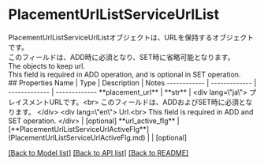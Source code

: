 # PlacementUrlListServiceUrlList

<div lang=\"ja\"> PlacementUrlListServiceUrlListオブジェクトは、URLを保持するオブジェクトです。<br> このフィールドは、ADD時に必須となり、SET時に省略可能となります。 </div> <div lang=\"en\"> The objects to keep url.<br> This field is required in ADD operation, and is optional in SET operation. </div> 
## Properties
Name | Type | Description | Notes
------------ | ------------- | ------------- | -------------
**placement_url** | **str** | &lt;div lang&#x3D;\&quot;ja\&quot;&gt; プレイスメントURLです。&lt;br&gt; このフィールドは、ADDおよびSET時に必須となります。 &lt;/div&gt; &lt;div lang&#x3D;\&quot;en\&quot;&gt; Url.&lt;br&gt; This field is required in ADD and SET operation. &lt;/div&gt;  | [optional] 
**url_active_flg** | [**PlacementUrlListServiceUrlActiveFlg**](PlacementUrlListServiceUrlActiveFlg.md) |  | [optional] 

[[Back to Model list]](../README.md#documentation-for-models) [[Back to API list]](../README.md#documentation-for-api-endpoints) [[Back to README]](../README.md)


